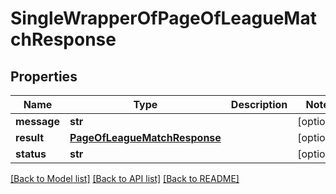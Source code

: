 # SingleWrapperOfPageOfLeagueMatchResponse

## Properties
Name | Type | Description | Notes
------------ | ------------- | ------------- | -------------
**message** | **str** |  | [optional] 
**result** | [**PageOfLeagueMatchResponse**](PageOfLeagueMatchResponse.md) |  | [optional] 
**status** | **str** |  | [optional] 

[[Back to Model list]](../README.md#documentation-for-models) [[Back to API list]](../README.md#documentation-for-api-endpoints) [[Back to README]](../README.md)

